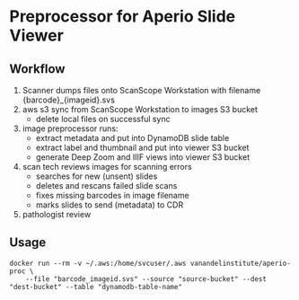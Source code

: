 # Preprocessor for Aperio Slide Viewer
## Workflow
1. Scanner dumps files onto ScanScope Workstation with filename {barcode}_{imageid}.svs
2. aws s3 sync from ScanScope Workstation to images S3 bucket
    - delete local files on successful sync
3. image preprocessor runs:
    - extract metadata and put into DynamoDB slide table
    - extract label and thumbnail and put into viewer S3 bucket
    - generate Deep Zoom and IIIF views into viewer S3 bucket
4.	scan tech reviews images for scanning errors
    - searches for new (unsent) slides
    - deletes and rescans failed slide scans
    - fixes missing barcodes in image filename
    - marks slides to send (metadata) to CDR
5.	pathologist review

## Usage
```
docker run --rm -v ~/.aws:/home/svcuser/.aws vanandelinstitute/aperio-proc \
    --file "barcode_imageid.svs" --source "source-bucket" --dest "dest-bucket" --table "dynamodb-table-name"
```
